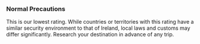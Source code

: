 ### Normal Precautions

This is our lowest rating. While countries or territories with this rating have a similar security environment to that of Ireland, local laws and customs may differ significantly. Research your destination in advance of any trip.